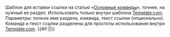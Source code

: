 <noinclude> Шаблон для вставки ссылки на статью «[Основные
команды](Основные_команды "wikilink")», точнее, на нужный ее
раздел. Использовать только внутри шаблона
[Template:com](Template:com "wikilink"). Параметры: полное имя раздела,
команда, текст ссылки (опционально). Команда и текст ссылки разделены
для простоты использования внутри
[Template:com](Template:com "wikilink"). </noinclude>
<includeonly>{{\#if:|[](Основные_команды#{{{1}}} "wikilink")|[](Основные_команды#{{{1}}} "wikilink")}}</includeonly>
